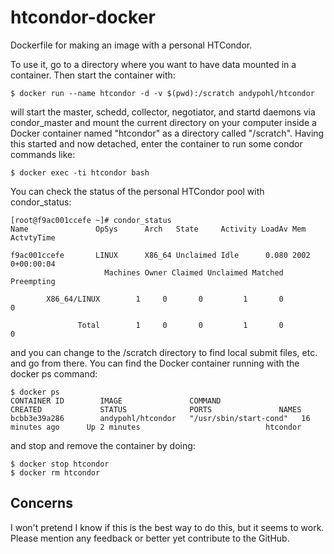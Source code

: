 # htcondor-docker
Dockerfile for making an image with a personal HTCondor.

To use it, go to a directory where you want to have data mounted in a container.  Then start the container with:
```
$ docker run --name htcondor -d -v $(pwd):/scratch andypohl/htcondor
```
will start the master, schedd, collector, negotiator, and startd daemons via condor_master and mount the current directory on your computer inside a Docker container named "htcondor" as a directory called "/scratch".  Having this started and now detached, enter the container to run some condor commands like:
```
$ docker exec -ti htcondor bash
```
You can check the status of the personal HTCondor pool with condor_status:
```
[root@f9ac001ccefe ~]# condor_status
Name               OpSys      Arch   State     Activity LoadAv Mem   ActvtyTime

f9ac001ccefe       LINUX      X86_64 Unclaimed Idle      0.080 2002  0+00:00:04
                     Machines Owner Claimed Unclaimed Matched Preempting

        X86_64/LINUX        1     0       0         1       0          0

               Total        1     0       0         1       0          0
```
and you can change to the /scratch directory to find local submit files, etc. and go from there.  You can find the Docker container running with the docker ps command:
```
$ docker ps
CONTAINER ID        IMAGE               COMMAND                  CREATED             STATUS              PORTS               NAMES
bcbb3e39a286        andypohl/htcondor   "/usr/sbin/start-cond"   16 minutes ago      Up 2 minutes                            htcondor
```
and stop and remove the container by doing:
```
$ docker stop htcondor
$ docker rm htcondor
```
## Concerns 
I won't pretend I know if this is the best way to do this, but it seems to work.  Please mention any feedback or better yet contribute to the GitHub.
